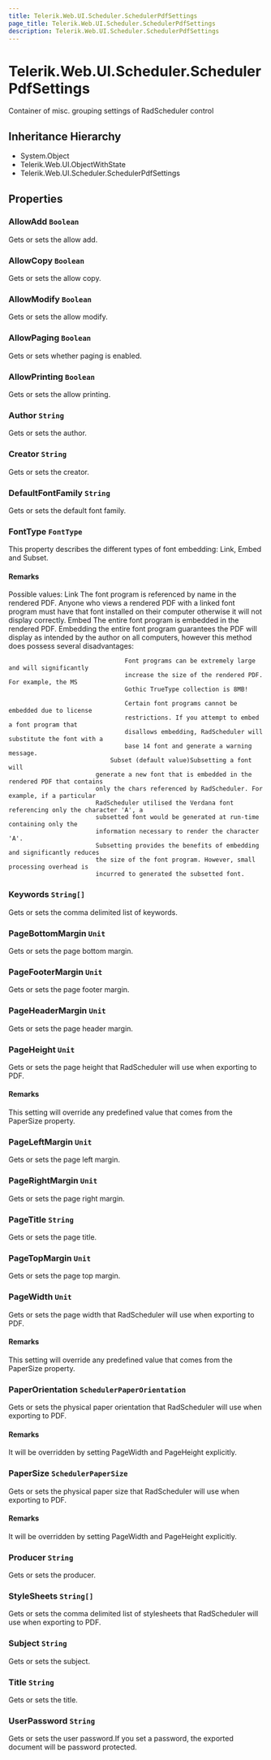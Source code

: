 ```yaml
---
title: Telerik.Web.UI.Scheduler.SchedulerPdfSettings
page_title: Telerik.Web.UI.Scheduler.SchedulerPdfSettings
description: Telerik.Web.UI.Scheduler.SchedulerPdfSettings
---
```


# Telerik.Web.UI.Scheduler.SchedulerPdfSettings

Container of misc. grouping settings of RadScheduler control

## Inheritance Hierarchy

* System.Object
* Telerik.Web.UI.ObjectWithState
* Telerik.Web.UI.Scheduler.SchedulerPdfSettings

## Properties

###  AllowAdd `Boolean`

Gets or sets the allow add.

###  AllowCopy `Boolean`

Gets or sets the allow copy.

###  AllowModify `Boolean`

Gets or sets the allow modify.

###  AllowPaging `Boolean`

Gets or sets whether paging is enabled.

###  AllowPrinting `Boolean`

Gets or sets the allow printing.

###  Author `String`

Gets or sets the author.

###  Creator `String`

Gets or sets the creator.

###  DefaultFontFamily `String`

Gets or sets the default font family.

###  FontType `FontType`

This property describes the different types of font embedding: Link,
                Embed and Subset.

#### Remarks
Possible values: 
                Link
                            The font program is referenced by name in the rendered PDF. Anyone who
                            views a rendered PDF with a linked font program must have that font
                            installed on their computer otherwise it will not display correctly.
                        Embed
                            The entire font program is embedded in the rendered PDF. Embedding the
                            entire font program guarantees the PDF will display as intended by the
                            author on all computers, however this method does possess several
                            disadvantages:
                        
                                    Font programs can be extremely large and will significantly
                                    increase the size of the rendered PDF. For example, the MS
                                    Gothic TrueType collection is 8MB!
                                
                                    Certain font programs cannot be embedded due to license
                                    restrictions. If you attempt to embed a font program that
                                    disallows embedding, RadScheduler will substitute the font with a
                                    base 14 font and generate a warning message.
                                Subset (default value)Subsetting a font will
                            generate a new font that is embedded in the rendered PDF that contains
                            only the chars referenced by RadScheduler. For example, if a particular
                            RadScheduler utilised the Verdana font referencing only the character 'A', a
                            subsetted font would be generated at run-time containing only the
                            information necessary to render the character 'A'.
                            Subsetting provides the benefits of embedding and significantly reduces
                            the size of the font program. However, small processing overhead is
                            incurred to generated the subsetted font.

###  Keywords `String[]`

Gets or sets the comma delimited list of keywords.

###  PageBottomMargin `Unit`

Gets or sets the page bottom margin.

###  PageFooterMargin `Unit`

Gets or sets the page footer margin.

###  PageHeaderMargin `Unit`

Gets or sets the page header margin.

###  PageHeight `Unit`

Gets or sets the page height that RadScheduler will use when exporting to PDF.

#### Remarks
This setting will override any predefined value that comes from the PaperSize property.

###  PageLeftMargin `Unit`

Gets or sets the page left margin.

###  PageRightMargin `Unit`

Gets or sets the page right margin.

###  PageTitle `String`

Gets or sets the page title.

###  PageTopMargin `Unit`

Gets or sets the page top margin.

###  PageWidth `Unit`

Gets or sets the page width that RadScheduler will use when exporting to PDF.

#### Remarks
This setting will override any predefined value that comes from the PaperSize property.

###  PaperOrientation `SchedulerPaperOrientation`

Gets or sets the physical paper orientation that RadScheduler will use when exporting to PDF.

#### Remarks
It will be overridden by setting PageWidth and PageHeight explicitly.

###  PaperSize `SchedulerPaperSize`

Gets or sets the physical paper size that RadScheduler will use when exporting to PDF.

#### Remarks
It will be overridden by setting PageWidth and PageHeight explicitly.

###  Producer `String`

Gets or sets the producer.

###  StyleSheets `String[]`

Gets or sets the comma delimited list of stylesheets that RadScheduler will use when exporting to PDF.

###  Subject `String`

Gets or sets the subject.

###  Title `String`

Gets or sets the title.

###  UserPassword `String`

Gets or sets the user password.If you set a password, the exported document will be password protected.

